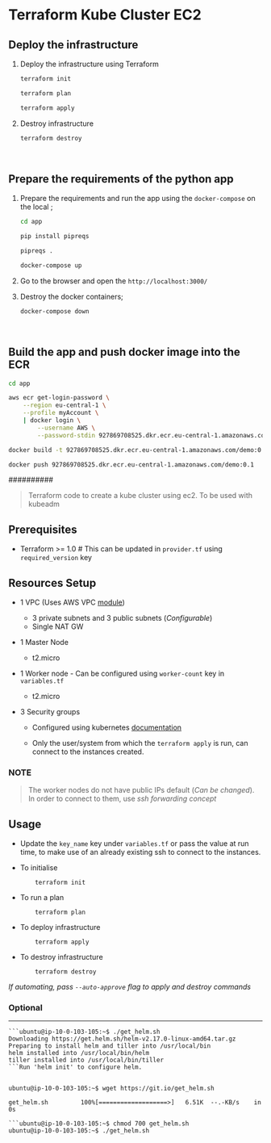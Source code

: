 # Terraform Kube Cluster EC2

## Deploy the infrastructure

1. Deploy the infrastructure using Terraform

    ```bash
    terraform init

    terraform plan

    terraform apply
    ```

2. Destroy infrastructure

    ```bash
    terraform destroy
    ```

<br/>

## Prepare the requirements of the python app

1. Prepare the requirements and run the app using the `docker-compose` on the local ;
    ``` bash
    cd app

    pip install pipreqs

    pipreqs .

    docker-compose up
    ```

2. Go to the browser and open the `http://localhost:3000/`

3. Destroy the docker containers;
    ``` bash
    docker-compose down
    ```

<br/>

## Build the app and push docker image into the ECR

``` bash
cd app

aws ecr get-login-password \
    --region eu-central-1 \
    --profile myAccount \
    | docker login \
        --username AWS \
        --password-stdin 927869708525.dkr.ecr.eu-central-1.amazonaws.com

docker build -t 927869708525.dkr.ecr.eu-central-1.amazonaws.com/demo:0.1 .

docker push 927869708525.dkr.ecr.eu-central-1.amazonaws.com/demo:0.1
```






##########



> Terraform code to create a kube cluster using ec2.
> To be used with kubeadm 


## Prerequisites

- Terraform >= 1.0 # This can be updated in `provider.tf` using `required_version` key

## Resources Setup

- 1 VPC  (Uses AWS VPC [module](https://registry.terraform.io/modules/terraform-aws-modules/vpc/aws/latest))
  - 3 private subnets and 3 public subnets (*Configurable*)
  - Single NAT GW

- 1 Master Node
  - t2.micro

- 1 Worker node - Can be configured using `worker-count` key in `variables.tf`
  - t2.micro  

- 3 Security groups
  - Configured using kubernetes [documentation](https://kubernetes.io/docs/setup/production-environment/tools/kubeadm/install-kubeadm/#check-required-ports)
  
  - Only the user/system from which the `terraform apply` is run, can connect to the instances created. 


### NOTE

> The worker nodes do not have public IPs default (*Can be changed*).  
> In order to connect to them, use *ssh forwarding concept*

## Usage

- Update the `key_name` key under `variables.tf` or pass the value at run time, to make use of an already existing ssh to connect to the instances.


- To initialise
    ```shell
        terraform init
    ```

- To run a plan
    ```shell
        terraform plan
    ```

- To deploy infrastructure 
    ```shell
        terraform apply
    ```

- To destroy infrastructure 
    ```shell
        terraform destroy
    ```

*If automating, pass `--auto-approve` flag to apply and destroy commands*

### Optional



****
```helm install
```ubuntu@ip-10-0-103-105:~$ ./get_helm.sh 
Downloading https://get.helm.sh/helm-v2.17.0-linux-amd64.tar.gz
Preparing to install helm and tiller into /usr/local/bin
helm installed into /usr/local/bin/helm
tiller installed into /usr/local/bin/tiller
```Run 'helm init' to configure helm.


ubuntu@ip-10-0-103-105:~$ wget https://git.io/get_helm.sh

get_helm.sh         100%[===================>]   6.51K  --.-KB/s    in 0s      

```ubuntu@ip-10-0-103-105:~$ chmod 700 get_helm.sh 
ubuntu@ip-10-0-103-105:~$ ./get_helm.sh

